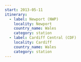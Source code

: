 ```yaml
---
start: 2013-05-11
itinerary:
  - label: Newport (NWP)
    locality: Newport
    country_name: Wales
    category: station
  - label: Cardiff Central (CDF)
    locality: Cardiff
    country_name: Wales
    category: station
---
```

